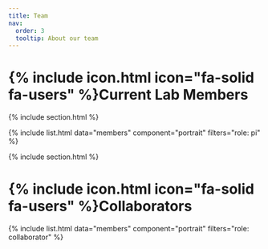 ```yaml
---
title: Team
nav:
  order: 3
  tooltip: About our team
---
```


# {% include icon.html icon="fa-solid fa-users" %}Current Lab Members

{% include section.html %}

{% include list.html data="members" component="portrait" filters="role: pi" %}

{% include section.html %}

# {% include icon.html icon="fa-solid fa-users" %}Collaborators

{% include list.html data="members" component="portrait" filters="role: collaborator" %}
